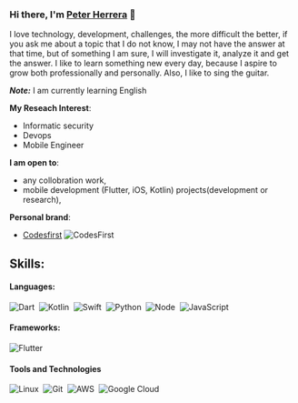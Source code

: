 ### Hi there, I'm [Peter Herrera](https://www.codesfirst.com) 👋

I love technology, development, challenges, the more difficult the better, if you ask me about a topic that I do not know, I may not have the answer at that time, but of something I am sure, I will investigate it, analyze it and get the answer. I like to learn something new every day, because I aspire to grow both professionally and personally. Also, I like to sing the guitar. 

***Note:*** I am currently learning English

**My Reseach Interest**:
- Informatic security
- Devops
- Mobile Engineer

**I am open to**:

- any collobration work,
- mobile development (Flutter, iOS, Kotlin) projects(development or research),

**Personal brand**:

- [Codesfirst](https://www.codesfirst.com) ![CodesFirst](https://img.shields.io/badge/CodesFirst-CodesFirst)

## Skills:

#### Languages:

![Dart](https://img.shields.io/badge/Dart-0175C2?style=for-the-badge&logo=dart&logoColor=white)&nbsp;
![Kotlin](https://img.shields.io/badge/Kotlin-0095D5?&style=for-the-badge&logo=kotlin&logoColor=white)&nbsp;
![Swift](https://img.shields.io/badge/Swift-FA7343?style=for-the-badge&logo=swift&logoColor=white)&nbsp;
![Python](https://img.shields.io/badge/Python-3776AB?style=for-the-badge&logo=python&logoColor=white)&nbsp;
![Node](https://img.shields.io/badge/Node.js-43853D?style=for-the-badge&logo=node.js&logoColor=white)&nbsp;
![JavaScript](https://img.shields.io/badge/JavaScript-F7DF1E?style=for-the-badge&logo=javascript&logoColor=black)&nbsp;

#### Frameworks:

![Flutter](https://img.shields.io/badge/Flutter-02569B?style=for-the-badge&logo=flutter&logoColor=white)&nbsp;

#### Tools and Technologies

![Linux](https://img.shields.io/badge/Linux-FCC624?style=for-the-badge&logo=linux&logoColor=black)&nbsp;
![Git](https://img.shields.io/badge/GIT-E44C30?style=for-the-badge&logo=git&logoColor=white)&nbsp;
![AWS](https://img.shields.io/badge/Amazon_AWS-232F3E?style=flat&logo=amazon-aws&logoColor=white)&nbsp;
![Google Cloud](https://img.shields.io/badge/Google_Cloud-4285F4?style=flat&logo=google-cloud&logoColor=white)&nbsp;

<!--
**pewiher/pewiher** is a ✨ _special_ ✨ repository because its `README.md` (this file) appears on your GitHub profile.

Here are some ideas to get you started:

- 🔭 I’m currently working on ...
- 🌱 I’m currently learning ...
- 👯 I’m looking to collaborate on ...
- 🤔 I’m looking for help with ...
- 💬 Ask me about ...
- 📫 How to reach me: ...
- 😄 Pronouns: ...
- ⚡ Fun fact: ...
-->

